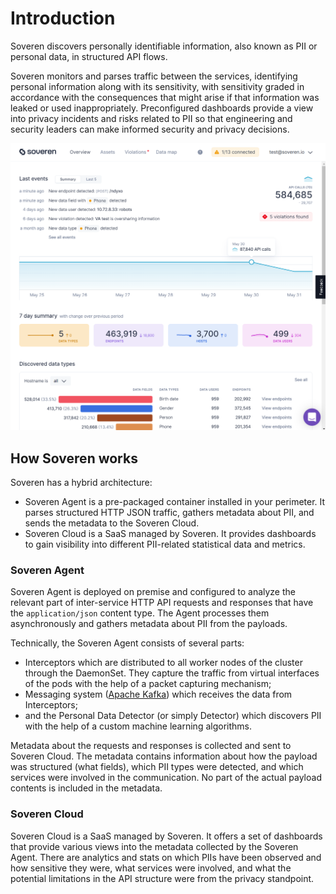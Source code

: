 # Introduction

Soveren discovers personally identifiable information, also known as PII or personal data, in structured API flows.

Soveren monitors and parses traffic between the services, identifying personal information along with its sensitivity, with sensitivity graded in accordance with the consequences that might arise if that information was leaked or used inappropriately.
Preconfigured dashboards provide a view into privacy incidents and risks related to PII so that engineering and security leaders can make informed security and privacy decisions.


![Overview dashboard of Soveren](img/dashboards/overview-dashboard.png "Overview dashboard of Soveren")

## How Soveren works

Soveren has a hybrid architecture:

* Soveren Agent is a pre-packaged container installed in your perimeter. It parses structured HTTP JSON traffic, gathers metadata about PII, and sends the metadata to the Soveren Cloud.
* Soveren Cloud is a SaaS managed by Soveren. It provides dashboards to gain visibility into different PII-related statistical data and metrics.

### Soveren Agent

Soveren Agent is deployed on premise and configured to analyze the relevant part of inter-service HTTP API requests and responses that have the `application/json` content type. The Agent processes them asynchronously and gathers metadata about PII from the payloads.

Technically, the Soveren Agent consists of several parts:

* Interceptors which are distributed to all worker nodes of the cluster through the DaemonSet. They capture the traffic from virtual interfaces of the pods with the help of a packet capturing mechanism;
* Messaging system ([Apache Kafka](https://kafka.apache.org/documentation/>)) which receives the data from Interceptors;
* and the Personal Data Detector (or simply Detector) which discovers PII with the help of a custom machine learning algorithms.

Metadata about the requests and responses is collected and sent to Soveren Cloud.
The metadata contains information about how the payload was structured (what fields), which PII types were detected, and which services were involved in the communication.
No part of the actual payload contents is included in the metadata.


### Soveren Cloud

Soveren Cloud is a SaaS managed by Soveren.  It offers a set of dashboards that provide various views into the metadata collected by the Soveren Agent. There are analytics and stats on which PIIs have been observed and how sensitive they were, what services were involved, and what the potential limitations in the API structure were from the privacy standpoint.

